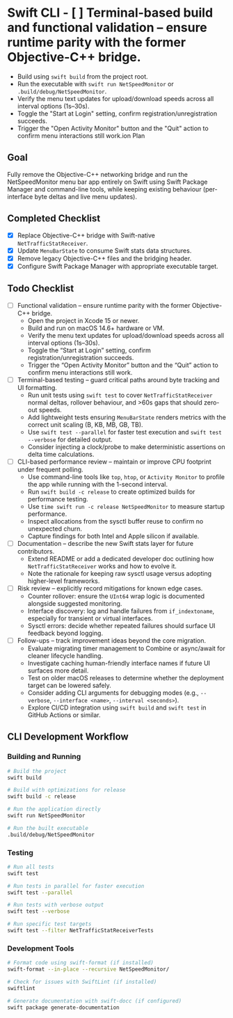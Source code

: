 # Swift CLI - [ ] Terminal-based build and functional validation – ensure runtime parity with the former Objective-C++ bridge.
  - Build using `swift build` from the project root.
  - Run the executable with `swift run NetSpeedMonitor` or `.build/debug/NetSpeedMonitor`.
  - Verify the menu text updates for upload/download speeds across all interval options (1s–30s).
  - Toggle the "Start at Login" setting, confirm registration/unregistration succeeds.
  - Trigger the "Open Activity Monitor" button and the "Quit" action to confirm menu interactions still work.ion Plan

## Goal
Fully remove the Objective-C++ networking bridge and run the NetSpeedMonitor menu bar app entirely on Swift using Swift Package Manager and command-line tools, while keeping existing behaviour (per-interface byte deltas and live menu updates).

## Completed Checklist
- [x] Replace Objective-C++ bridge with Swift-native `NetTrafficStatReceiver`.
- [x] Update `MenuBarState` to consume Swift stats data structures.
- [x] Remove legacy Objective-C++ files and the bridging header.
- [x] Configure Swift Package Manager with appropriate executable target.

## Todo Checklist
- [ ] Functional validation – ensure runtime parity with the former Objective-C++ bridge.
  - Open the project in Xcode 15 or newer.
  - Build and run on macOS 14.6+ hardware or VM.
  - Verify the menu text updates for upload/download speeds across all interval options (1s–30s).
  - Toggle the “Start at Login” setting, confirm registration/unregistration succeeds.
  - Trigger the “Open Activity Monitor” button and the “Quit” action to confirm menu interactions still work.
- [ ] Terminal-based testing – guard critical paths around byte tracking and UI formatting.
  - Run unit tests using `swift test` to cover `NetTrafficStatReceiver` normal deltas, rollover behaviour, and >60s gaps that should zero-out speeds.
  - Add lightweight tests ensuring `MenuBarState` renders metrics with the correct unit scaling (B, KB, MB, GB, TB).
  - Use `swift test --parallel` for faster test execution and `swift test --verbose` for detailed output.
  - Consider injecting a clock/probe to make deterministic assertions on delta time calculations.
- [ ] CLI-based performance review – maintain or improve CPU footprint under frequent polling.
  - Use command-line tools like `top`, `htop`, or `Activity Monitor` to profile the app while running with the 1-second interval.
  - Run `swift build -c release` to create optimized builds for performance testing.
  - Use `time swift run -c release NetSpeedMonitor` to measure startup performance.
  - Inspect allocations from the sysctl buffer reuse to confirm no unexpected churn.
  - Capture findings for both Intel and Apple silicon if available.
- [ ] Documentation – describe the new Swift stats layer for future contributors.
  - Extend README or add a dedicated developer doc outlining how `NetTrafficStatReceiver` works and how to evolve it.
  - Note the rationale for keeping raw sysctl usage versus adopting higher-level frameworks.
- [ ] Risk review – explicitly record mitigations for known edge cases.
  - Counter rollover: ensure the `UInt64` wrap logic is documented alongside suggested monitoring.
  - Interface discovery: log and handle failures from `if_indextoname`, especially for transient or virtual interfaces.
  - Sysctl errors: decide whether repeated failures should surface UI feedback beyond logging.
- [ ] Follow-ups – track improvement ideas beyond the core migration.
  - Evaluate migrating timer management to Combine or async/await for cleaner lifecycle handling.
  - Investigate caching human-friendly interface names if future UI surfaces more detail.
  - Test on older macOS releases to determine whether the deployment target can be lowered safely.
  - Consider adding CLI arguments for debugging modes (e.g., `--verbose`, `--interface <name>`, `--interval <seconds>`).
  - Explore CI/CD integration using `swift build` and `swift test` in GitHub Actions or similar.

## CLI Development Workflow

### Building and Running
```bash
# Build the project
swift build

# Build with optimizations for release
swift build -c release

# Run the application directly
swift run NetSpeedMonitor

# Run the built executable
.build/debug/NetSpeedMonitor
```

### Testing
```bash
# Run all tests
swift test

# Run tests in parallel for faster execution
swift test --parallel

# Run tests with verbose output
swift test --verbose

# Run specific test targets
swift test --filter NetTrafficStatReceiverTests
```

### Development Tools
```bash
# Format code using swift-format (if installed)
swift-format --in-place --recursive NetSpeedMonitor/

# Check for issues with SwiftLint (if installed)
swiftlint

# Generate documentation with swift-docc (if configured)
swift package generate-documentation
```
